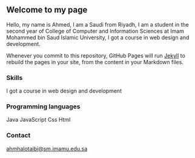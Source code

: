 ## Welcome to my page

   Hello, my name is Ahmed, I am a Saudi from Riyadh, I am a student in the second year of College of Computer and Information Sciences at Imam Mohammed bin Saud Islamic University, I got a course in web design and development.

Whenever you commit to this repository, GitHub Pages will run [Jekyll](https://jekyllrb.com/) to rebuild the pages in your site, from the content in your Markdown files.

### Skills

I got a course in web design and development

### Programming languages

Java
JavaScript
Css
Html

### Contact
[ahmhalotaibi@sm.imamu.edu.sa](ahmhalotaibi@sm.imamu.edu.sa)
